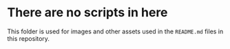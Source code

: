 # There are no scripts in here
This folder is used for images and other assets used in the `README.md` files in this repository.
